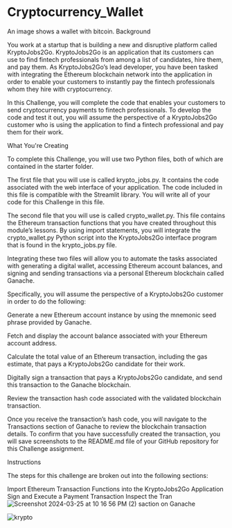 # Cryptocurrency_Wallet

An image shows a wallet with bitcoin.
Background

You work at a startup that is building a new and disruptive platform called KryptoJobs2Go. KryptoJobs2Go is an application that its customers can use to find fintech professionals from among a list of candidates, hire them, and pay them. As KryptoJobs2Go’s lead developer, you have been tasked with integrating the Ethereum blockchain network into the application in order to enable your customers to instantly pay the fintech professionals whom they hire with cryptocurrency.

In this Challenge, you will complete the code that enables your customers to send cryptocurrency payments to fintech professionals. To develop the code and test it out, you will assume the perspective of a KryptoJobs2Go customer who is using the application to find a fintech professional and pay them for their work.

What You're Creating

To complete this Challenge, you will use two Python files, both of which are contained in the starter folder.

The first file that you will use is called krypto_jobs.py. It contains the code associated with the web interface of your application. The code included in this file is compatible with the Streamlit library. You will write all of your code for this Challenge in this file.

The second file that you will use is called crypto_wallet.py. This file contains the Ethereum transaction functions that you have created throughout this module’s lessons. By using import statements, you will integrate the crypto_wallet.py Python script into the KryptoJobs2Go interface program that is found in the krypto_jobs.py file.

Integrating these two files will allow you to automate the tasks associated with generating a digital wallet, accessing Ethereum account balances, and signing and sending transactions via a personal Ethereum blockchain called Ganache.

Specifically, you will assume the perspective of a KryptoJobs2Go customer in order to do the following:

Generate a new Ethereum account instance by using the mnemonic seed phrase provided by Ganache.

Fetch and display the account balance associated with your Ethereum account address.

Calculate the total value of an Ethereum transaction, including the gas estimate, that pays a KryptoJobs2Go candidate for their work.

Digitally sign a transaction that pays a KryptoJobs2Go candidate, and send this transaction to the Ganache blockchain.

Review the transaction hash code associated with the validated blockchain transaction.

Once you receive the transaction’s hash code, you will navigate to the Transactions section of Ganache to review the blockchain transaction details. To confirm that you have successfully created the transaction, you will save screenshots to the README.md file of your GitHub repository for this Challenge assignment.

Instructions

The steps for this challenge are broken out into the following sections:

Import Ethereum Transaction Functions into the KryptoJobs2Go Application
Sign and Execute a Payment Transaction
Inspect the Tran
![Screenshot 2024-03-25 at 10 16 56 PM (2)](https://github.com/Dcatalann/Cryptocurrency_Wallet/assets/145733743/664afe18-ce76-46ba-bcb0-e2ee30b9d9dc)
saction on Ganache

![krypto](https://github.com/Dcatalann/Cryptocurrency_Wallet/assets/145733743/93da20a8-cbc2-4fc7-9c3f-8330882257a8)



